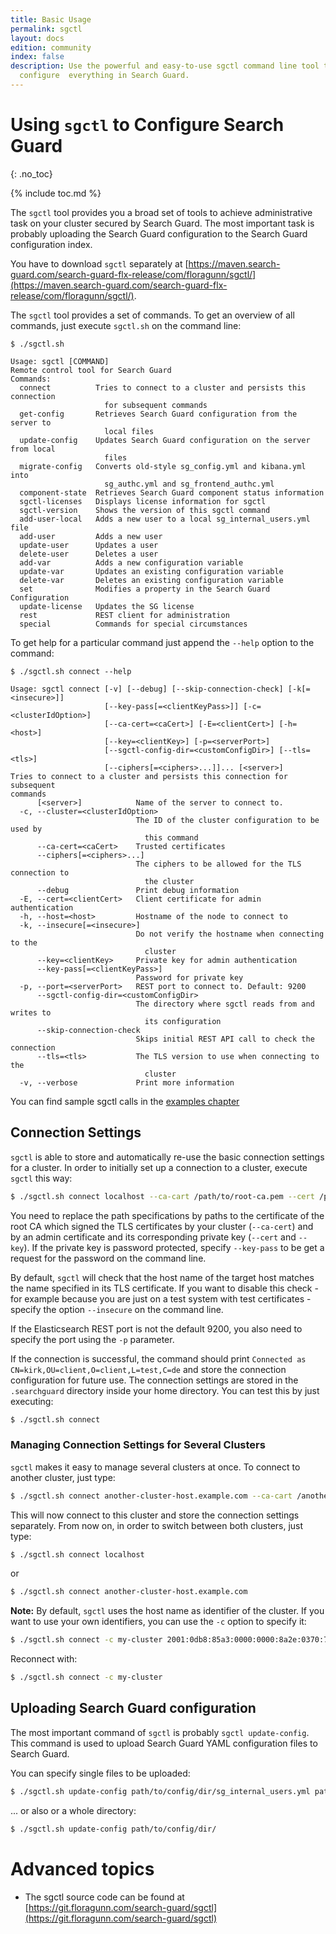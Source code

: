 ```yaml
---
title: Basic Usage
permalink: sgctl
layout: docs
edition: community
index: false
description: Use the powerful and easy-to-use sgctl command line tool to manage and
  configure  everything in Search Guard.
---
```

<!---
Copyright 2022 floragunn GmbH
-->

# Using `sgctl` to Configure Search Guard
{: .no_toc}

{% include toc.md %}


The `sgctl` tool provides you a broad set of tools to achieve administrative task on your cluster secured by Search Guard. The most important task is probably uploading the Search Guard configuration to the Search Guard configuration index. 

You have to download `sgctl` separately at [https://maven.search-guard.com/search-guard-flx-release/com/floragunn/sgctl/](https://maven.search-guard.com/search-guard-flx-release/com/floragunn/sgctl/).

The `sgctl` tool provides a set of commands. To get an overview of all commands, just execute `sgctl.sh` on the command line:

```
$ ./sgctl.sh

Usage: sgctl [COMMAND]
Remote control tool for Search Guard
Commands:
  connect          Tries to connect to a cluster and persists this connection
                     for subsequent commands
  get-config       Retrieves Search Guard configuration from the server to
                     local files
  update-config    Updates Search Guard configuration on the server from local
                     files
  migrate-config   Converts old-style sg_config.yml and kibana.yml into
                     sg_authc.yml and sg_frontend_authc.yml
  component-state  Retrieves Search Guard component status information
  sgctl-licenses   Displays license information for sgctl
  sgctl-version    Shows the version of this sgctl command
  add-user-local   Adds a new user to a local sg_internal_users.yml file
  add-user         Adds a new user
  update-user      Updates a user
  delete-user      Deletes a user
  add-var          Adds a new configuration variable
  update-var       Updates an existing configuration variable
  delete-var       Deletes an existing configuration variable
  set              Modifies a property in the Search Guard Configuration
  update-license   Updates the SG license
  rest             REST client for administration
  special          Commands for special circumstances
```

To get help for a particular command just append the `--help` option to the command:

```
$ ./sgctl.sh connect --help

Usage: sgctl connect [-v] [--debug] [--skip-connection-check] [-k[=<insecure>]]
                     [--key-pass[=<clientKeyPass>]] [-c=<clusterIdOption>]
                     [--ca-cert=<caCert>] [-E=<clientCert>] [-h=<host>]
                     [--key=<clientKey>] [-p=<serverPort>]
                     [--sgctl-config-dir=<customConfigDir>] [--tls=<tls>]
                     [--ciphers[=<ciphers>...]]... [<server>]
Tries to connect to a cluster and persists this connection for subsequent
commands
      [<server>]            Name of the server to connect to.
  -c, --cluster=<clusterIdOption>
                            The ID of the cluster configuration to be used by
                              this command
      --ca-cert=<caCert>    Trusted certificates
      --ciphers[=<ciphers>...]
                            The ciphers to be allowed for the TLS connection to
                              the cluster
      --debug               Print debug information
  -E, --cert=<clientCert>   Client certificate for admin authentication
  -h, --host=<host>         Hostname of the node to connect to
  -k, --insecure[=<insecure>]
                            Do not verify the hostname when connecting to the
                              cluster
      --key=<clientKey>     Private key for admin authentication
      --key-pass[=<clientKeyPass>]
                            Password for private key
  -p, --port=<serverPort>   REST port to connect to. Default: 9200
      --sgctl-config-dir=<customConfigDir>
                            The directory where sgctl reads from and writes to
                              its configuration
      --skip-connection-check
                            Skips initial REST API call to check the connection
      --tls=<tls>           The TLS version to use when connecting to the
                              cluster
  -v, --verbose             Print more information
```



You can find sample sgctl calls in the [examples chapter](sgctl-examples)


## Connection Settings

`sgctl` is able to store and automatically re-use the basic connection settings for a cluster. In order to initially set up a connection to a cluster, execute `sgctl` this way:

```bash
$ ./sgctl.sh connect localhost --ca-cart /path/to/root-ca.pem --cert /path/to/admin-cert.pem --key /path/to/admin-cert-private-key.pem
```

You need to replace the path specifications by paths to the certificate of the root CA which signed the TLS certificates by your cluster (`--ca-cert`)  and by an admin 
certificate and its corresponding private key (`--cert` and `--key`). If the private key is password protected, specify `--key-pass` to be get a request for the password on the command line.

By default, `sgctl` will check that the host name of the target host matches the name specified in its TLS certificate. If you want to disable this check - for example because you are just on a test system with test certificates - specify the option `--insecure` on the command line.

If the Elasticsearch REST port is not the default 9200, you also need to specify the port using the `-p` parameter.

If the connection is successful, the command should print `Connected as CN=kirk,OU=client,O=client,L=test,C=de` and store the connection configuration for future
use. The connection settings are stored in the `.searchguard` directory inside your home directory. You can test this by just executing:

```bash
$ ./sgctl.sh connect
```

### Managing Connection Settings for Several Clusters

`sgctl` makes it easy to manage several clusters at once. To connect to another cluster, just type:

```bash
$ ./sgctl.sh connect another-cluster-host.example.com --ca-cart /another/path/to/root-ca.pem --cert /another/path/to/admin-cert.pem --key /another/path/to/admin-cert-private-key.pem
```

This will now connect to this cluster and store the connection settings separately. From now on, in order to switch between both clusters, just type:


```bash
$ ./sgctl.sh connect localhost
```

or


```bash
$ ./sgctl.sh connect another-cluster-host.example.com
```

**Note:** By default, `sgctl` uses the host name as identifier of the cluster. If you want to use your own identifiers, you can use the `-c` option to specify it:

```bash
$ ./sgctl.sh connect -c my-cluster 2001:0db8:85a3:0000:0000:8a2e:0370:7334 --ca-cart /another/path/to/root-ca.pem --cert /another/path/to/admin-cert.pem --key /another/path/to/admin-cert-private-key.pem
```

Reconnect with:

```bash
$ ./sgctl.sh connect -c my-cluster
```

## Uploading Search Guard configuration

The most important command of `sgctl` is probably `sgctl update-config`. This command is used to upload Search Guard YAML configuration files to Search Guard. 

You can specify single files to be uploaded:

```bash
$ ./sgctl.sh update-config path/to/config/dir/sg_internal_users.yml path/to/config/dir/sg_roles.yml
```

... or also or a whole directory:

```bash
$ ./sgctl.sh update-config path/to/config/dir/
```
<!--
Modifying Search Guard configuration on the fly

Sometimes you need to modify only a single attribute of the Search Guard configuration. If you want to do so without editing files, you can use the `sgctl set` command.

A sample command looks like this:

```
$ ./sgctl.sh set 
```

--->

# Advanced topics

- The sgctl source code can be found at [https://git.floragunn.com/search-guard/sgctl](https://git.floragunn.com/search-guard/sgctl)
